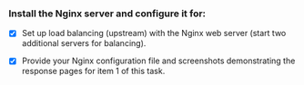 ### Install the Nginx server and configure it for:

- [x] Set up load balancing (upstream) with the Nginx web server (start two additional servers for balancing).

- [x] Provide your Nginx configuration file and screenshots demonstrating the response pages for item 1 of this task.
